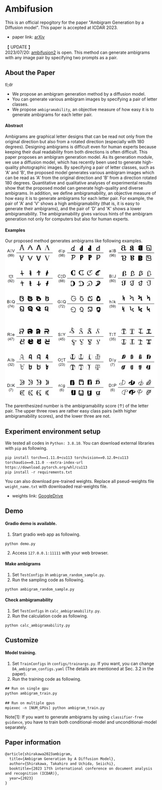 # Ambifusion
This is an official repogitory for the paper "Ambigram Generation by a Diffusion model". This paper is accepted at ICDAR 2023. 
- paper link: [arXiv](https://arxiv.org/abs/2306.12049)
  
【 UPDATE 】  
2023/07/20: [ambifusion2](https://github.com/univ-esuty/ambifusion2) is open. This method can generate ambigrams with any image pair by specifying two prompts as a pair.
  
## About the Paper
tl;dr
- We propose an ambigram generation method by a diffusion model. 
- You can generate various ambigram images by specifying a pair of letter classes.
- We propose `ambigramability`, an objective measure of how easy it is to generate ambigrams for each letter pair. 

#### Abstract
Ambigrams are graphical letter designs that can be read not only from the original direction but also from a rotated direction (especially with 180 degrees). Designing ambigrams is difficult even for human experts because keeping their dual readability from both directions is often difficult. This paper proposes an ambigram generation model.  As its generation module, we use a diffusion model, which has recently been used to generate high-quality photographic images. By specifying a pair of letter classes, such as 'A' and 'B', the proposed model generates various ambigram images which can be read as 'A' from the original direction and 'B' from a direction rotated 180 degrees. Quantitative and qualitative analyses of experimental results show that the proposed model can generate high-quality and diverse ambigrams. In addition, we define ambigramability, an objective measure of how easy it is to generate ambigrams for each letter pair. For example, the pair of 'A' and 'V' shows a high ambigramability (that is, it is easy to generate their ambigrams), and the pair of 'D' and 'K' shows a lower ambigramability. The ambigramability gives various hints of the ambigram generation not only for computers but also for human experts.

#### Examples
Our proposed method generates ambigrams like following examples. 
![ambigrams](_git/example.png)

The parenthesized number is the ambigramability score (↑) of the letter pair. The upper three rows are rather easy class pairs (with higher ambigramability scores), and the lower three are not.
  
  
## Experiment environment setup
We tested all codes in `Python: 3.8.10`.
You can download external libraries with `pip` as following.
```
pip install torch==1.11.0+cu113 torchvision==0.12.0+cu113 torchaudio==0.11.0 --extra-index-url https://download.pytorch.org/whl/cu113
pip install -r requirements.txt
```
You can also download pre-trained weights.
Replace all pseud-weights file `weight_name.txt` with downloaded real-weights file.

- weights link: [GoogleDrive](https://drive.google.com/drive/folders/1BVrOVXYjFJMdqy9YkcRUjEIA_7O691Wo?usp=sharing)
  
  
## Demo
#### Gradio demo is available.
1. Start gradio web app as following.
```
python demo.py
```
2. Access `127.0.0.1:11111` with your web browser.

#### Make ambigrams
1. Set `TestConfigs` in `ambigram_random_sample.py`.
2. Run the sampling code as following.
```
python ambigram_random_sample.py
```

#### Check ambigramability
1. Set `TestConfigs` in `calc_ambigramability.py`.
2. Run the calculation code as following.
```
python calc_ambigramability.py
```
  
  
## Customize
#### Model training.
1. Set `TrainConfigs` in `configs/trainargs.py`. If you want, you can change `DA_ambigram_configs.yaml` (The details are mentioned at Sec. 3.2 in the paper).
2. Run the training code as following.
```
## Run on single gpu
python ambigram_train.py

## Run on multiple gpus
mpiexec -n [NUM_GPUs] python ambigram_train.py
```
Note[1]: If you want to generate ambigrams by using `classifier-free guidance`, you have to train both conditional-model and unconditional-model separately.
  
  
## Paper information
```
@article{shirakawa2023ambigram,
  title={Ambigram Generation by A Diffusion Model},
  author={Shirakawa, Takahiro and Uchida, Seiichi},
  booktitle={2023 17th international conference on document analysis and recognition (ICDAR)},
  year={2023}
}
```



